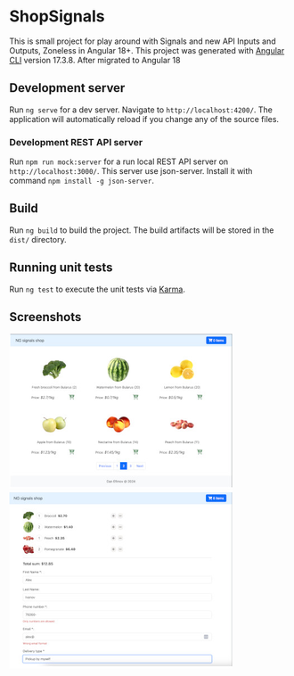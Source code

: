# ShopSignals
This is small project for play around with Signals and new API Inputs and Outputs, Zoneless in Angular 18+.
This project was generated with [Angular CLI](https://github.com/angular/angular-cli) version 17.3.8. After migrated to Angular 18

## Development server

Run `ng serve` for a dev server. Navigate to `http://localhost:4200/`. The application will automatically reload if you change any of the source files.

### Development REST API server

Run `npm run mock:server` for a run local REST API server on `http://localhost:3000/`.
This server use json-server. Install it with command `npm install -g json-server`.

## Build

Run `ng build` to build the project. The build artifacts will be stored in the `dist/` directory.

## Running unit tests

Run `ng test` to execute the unit tests via [Karma](https://karma-runner.github.io).

## Screenshots

![Main page](https://github.com/efimov82/ng-shop-v18/blob/main/screenshots/main.jpg?raw=true)
![Checkout page](https://github.com/efimov82/ng-shop-v18/blob/main/screenshots/checkout.jpg?raw=true)
